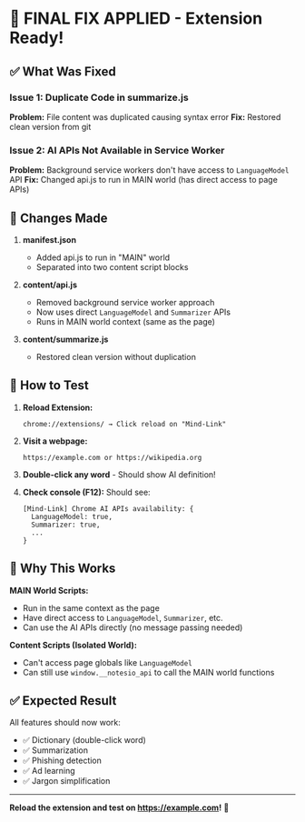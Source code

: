 # 🎯 FINAL FIX APPLIED - Extension Ready!

## ✅ What Was Fixed

### Issue 1: Duplicate Code in summarize.js
**Problem:** File content was duplicated causing syntax error
**Fix:** Restored clean version from git

### Issue 2: AI APIs Not Available in Service Worker  
**Problem:** Background service workers don't have access to `LanguageModel` API
**Fix:** Changed api.js to run in MAIN world (has direct access to page APIs)

## 🔧 Changes Made

1. **manifest.json**
   - Added api.js to run in "MAIN" world
   - Separated into two content script blocks

2. **content/api.js**
   - Removed background service worker approach
   - Now uses direct `LanguageModel` and `Summarizer` APIs
   - Runs in MAIN world context (same as the page)

3. **content/summarize.js**
   - Restored clean version without duplication

## 🚀 How to Test

1. **Reload Extension:**
   ```
   chrome://extensions/ → Click reload on "Mind-Link"
   ```

2. **Visit a webpage:**
   ```
   https://example.com or https://wikipedia.org
   ```

3. **Double-click any word** - Should show AI definition!

4. **Check console (F12):**
   Should see:
   ```
   [Mind-Link] Chrome AI APIs availability: {
     LanguageModel: true,
     Summarizer: true,
     ...
   }
   ```

## 🎯 Why This Works

**MAIN World Scripts:**
- Run in the same context as the page
- Have direct access to `LanguageModel`, `Summarizer`, etc.
- Can use the AI APIs directly (no message passing needed)

**Content Scripts (Isolated World):**
- Can't access page globals like `LanguageModel`
- Can still use `window.__notesio_api` to call the MAIN world functions

## ✅ Expected Result

All features should now work:
- ✅ Dictionary (double-click word)
- ✅ Summarization
- ✅ Phishing detection
- ✅ Ad learning
- ✅ Jargon simplification

---

**Reload the extension and test on https://example.com!** 🚀

